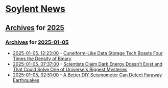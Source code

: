 # [Soylent News](../../../README.md)

## [Archives](../../index.md) for [2025](../index.md)

### [Archives](../../index.md) for [2025-01-05](index.md)

* [2025-01-05, 12:23:00](https://soylentnews.org/article.pl?sid=25/01/04/2012210&from=rss) - [Cuneiform-Like Data Storage Tech Boasts Four Times the Density of Binary](https://soylentnews.org/article.pl?sid=25/01/04/2012210&from=rss)
* [2025-01-05, 07:37:00](https://soylentnews.org/article.pl?sid=25/01/04/159246&from=rss) - [Scientists Claim Dark Energy Doesn't Exist and That Could Solve One of Universe's Biggest Mysteries](https://soylentnews.org/article.pl?sid=25/01/04/159246&from=rss)
* [2025-01-05, 02:51:00](https://soylentnews.org/article.pl?sid=25/01/04/153244&from=rss) - [A Better DIY Seismometer Can Detect Faraway Earthquakes](https://soylentnews.org/article.pl?sid=25/01/04/153244&from=rss)
